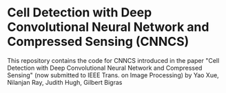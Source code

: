 # Cell Detection with Deep Convolutional Neural Network and Compressed Sensing (CNNCS)
This repository contains the code for CNNCS introduced in the paper "Cell Detection with Deep Convolutional Neural Network and Compressed Sensing" (now submitted to IEEE Trans. on Image Processing) by Yao Xue, Nilanjan Ray, Judith Hugh, Gilbert Bigras
